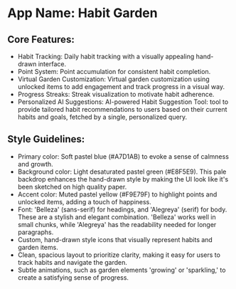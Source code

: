 # **App Name**: Habit Garden

## Core Features:

- Habit Tracking: Daily habit tracking with a visually appealing hand-drawn interface.
- Point System: Point accumulation for consistent habit completion.
- Virtual Garden Customization: Virtual garden customization using unlocked items to add engagement and track progress in a visual way.
- Progress Streaks: Streak visualization to motivate habit adherence.
- Personalized AI Suggestions: AI-powered Habit Suggestion Tool: tool to provide tailored habit recommendations to users based on their current habits and goals, fetched by a single, personalized query.

## Style Guidelines:

- Primary color: Soft pastel blue (#A7D1AB) to evoke a sense of calmness and growth.
- Background color: Light desaturated pastel green (#E8F5E9). This pale backdrop enhances the hand-drawn style by making the UI look like it's been sketched on high quality paper.
- Accent color: Muted pastel yellow (#F9E79F) to highlight points and unlocked items, adding a touch of happiness.
- Font: 'Belleza' (sans-serif) for headings, and 'Alegreya' (serif) for body. These are a stylish and elegant combination. 'Belleza' works well in small chunks, while 'Alegreya' has the readability needed for longer paragraphs.
- Custom, hand-drawn style icons that visually represent habits and garden items.
- Clean, spacious layout to prioritize clarity, making it easy for users to track habits and navigate the garden.
- Subtle animations, such as garden elements 'growing' or 'sparkling,' to create a satisfying sense of progress.